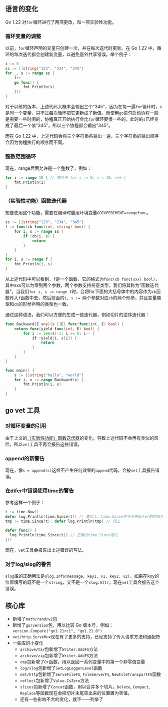 ## 语言的变化

Go 1.22 对`for`循环进行了两项更改，和一项实验性功能。

### 循环变量的调整

以前，`for`循环声明的变量只创建一次，并在每次迭代时更新。在 Go 1.22 中，循环的每次迭代都会创建新变量，以避免意外共享错误。举个例子：

```go
i := 0
ss := []string{"123", "234", "345"}
for _, s := range ss {
    i++
    go func() {
        fmt.Println(s)
    }()
}
```

对于以前的版本，上述代码大概率会输出三个"345"，因为在每一遍`for`循环时，`s`是同一个变量，只不过每次循环把它更新成了新值。而使用`go`语句启动协程一般是需要一些时间的，协程真正开始执行会比`for`循环要慢一些的，此时的`s`已经变成了最后一个值"345"，所以三个协程都会输出"345"。

而在 Go 1.22 中，上述代码会将三个字符串各输出一遍，三个字符串的输出顺序会因为协程执行的顺序而不同。

### 整数范围循环

现在，range后面允许是一个整数了，例如：

```go
for i := range 10 { // 等价于 for i := 0; i < 10; i++ {
    fmt.Println(i)
}
```

### （实验性功能）函数迭代器

想要使用这个功能，需要在编译时启用环境变量`GOEXPERIMENT=rangefunc`。

```go
ss := []string{"123", "234", "345"}
f := func(cb func(int, string) bool) {
    for i, s := range ss {
        if !cb(i, s) {
            return
        }
    }
}
for i, s := range f {
    fmt.Println(i, s)
}
```

从上述代码中可以看到，`f`是一个函数，它的格式为`func(cb func(xxx) bool)`，其中xxx可以为零到两个参数，两个参数支持任意类型，我们将其称为“函数迭代器”。当我们`for i, s := range f`时，会将for下面的大括号体中的内容作为`cb`函数传入`f`函数中去，然后前面的`i, s := `两个参数对应`cb`的两个形参，并且变量类型和`cb`的形参声明的类型也一致。

通过这种语法，我们可以方便的生成一些迭代器，例如切片的逆序迭代器：

```go
func Backward[E any](s []E) func(func(int, E) bool) {
    return func(yield func(int, E) bool) {
        for i := len(s)-1; i >= 0; i-- {
            if !yield(i, s[i]) {
                return
            }
        }
    }
}

func main() {
    s := []string{"hello", "world"}
    for i, x := range Backward(s) {
        fmt.Println(i, x)
    }
}
```

## go vet 工具

### 对循环变量的引用

由于上文的[（实验性功能）函数迭代器](#实验性功能函数迭代器)的变化，导致上述代码不会再有类似的风险，所以`vet`工具不再会报告这些错误。

### append的新警告

现在，像`s = append(s)`这样不产生任何效果的`append`代码，会被`vet`工具报告错误。

### 在difer中错误使用time的警告

参考这样一个例子：

```go
t := time.Now()
defer log.Println(time.Since(t)) // 事实上，time.Since并不会在defer的时候才调用。我们实际defer的是log.Println
tmp := time.Since(t); defer log.Println(tmp) // 同上

defer func() {
  log.Println(time.Since(t)) // 正确的time.Since写法
}()
```

现在，`vet`工具会报告出上述错误的写法。

### 对于log/slog的警告

`slog`库的正确用法是`slog.Info(message, key1, v1, key2, v2)`，如果在key的位置填写的既不是一个`string`，又不是一个`slog.Attr`，现在`vet`工具会报告这个错误。

## 核心库

- 新增了`math/rand/v2`包
- 新增了`go/version`包，用以比较 Go 版本号，例如：`version.Compare("go1.21rc1", "go1.21.0")`
- `net/http.ServeMux`现在有了更多的支持，已经支持了传入请求方法和通配符
- 一些库的小变化
  - `archive/tar`包新增了`Writer.AddFS`方法
  - `archive/zip`包新增了`Writer.AddFS`方法
  - `cmp`包新增了`Or`函数，用以返回一系列变量中的第一个非零值变量
  - `log/slog`包新增了`SetLogLoggerLevel`函数
  - `net/http`包新增了`ServeFileFS`, `FileServerFS`, `NewFileTransportFS`函数
  - `reflect`包新增了`Value.IsZero`方法
  - `slices`包新增了`Concat`函数，用以合并多个切片。`Delete`, `Compact`, `Replace`等函数现在会把切片末尾空出来的位置置为零值。
  - 还有一些影响不大的变化，就不一一列举了
